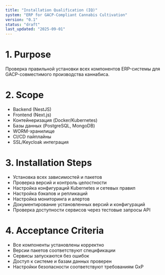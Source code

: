 ```yaml
---
title: "Installation Qualification (IQ)"
system: "ERP for GACP-Compliant Cannabis Cultivation"
version: "0.1"
status: "draft"
last_updated: "2025-09-01"
---
```


# 1. Purpose

Проверка правильной установки всех компонентов ERP-системы для GACP-совместимого производства каннабиса.

# 2. Scope

- Backend (NestJS)
- Frontend (Next.js)
- Контейнеризация (Docker/Kubernetes)
- Базы данных (PostgreSQL, MongoDB)
- WORM-хранилище
- CI/CD пайплайны
- SSL/Keycloak интеграция

# 3. Installation Steps

- Установка всех зависимостей и пакетов
- Проверка версий и контроль целостности
- Настройка конфигураций Kubernetes и сетевых правил
- Настройка бэкапов и репликаций
- Настройка мониторинга и алертов
- Документирование установленных версий и конфигураций
- Проверка доступности сервисов через тестовые запросы API

# 4. Acceptance Criteria

- Все компоненты установлены корректно
- Версии пакетов соответствуют спецификации
- Сервисы запускаются без ошибок
- Доступ к системе и базам данных проверен
- Настройки безопасности соответствуют требованиям GxP
